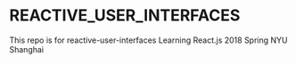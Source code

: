# REACTIVE_USER_INTERFACES
This repo is for reactive-user-interfaces
Learning React.js
2018 Spring NYU Shanghai
